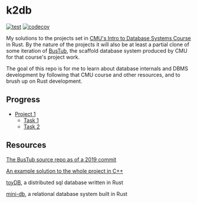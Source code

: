 # k2db

[![test](https://github.com/k2bd/k2db/actions/workflows/ci.yml/badge.svg)](https://github.com/k2bd/k2db/actions/workflows/ci.yml)
[![codecov](https://codecov.io/github/k2bd/k2db/branch/main/graph/badge.svg?token=382UJPD1KY)](https://codecov.io/github/k2bd/k2db)

My solutions to the projects set in [CMU's Intro to Database Systems Course](https://www.youtube.com/playlist?list=PLSE8ODhjZXjbohkNBWQs_otTrBTrjyohi) in Rust.
By the nature of the projects it will also be at least a partial clone of some iteration of [BusTub](https://github.com/cmu-db/bustub), the scaffold database system produced by CMU for that course's project work.

The goal of this repo is for me to learn about database internals and DBMS development by following that CMU course and other resources, and to brush up on Rust development.

## Progress

- [Project 1](https://15445.courses.cs.cmu.edu/fall2019/project1/)
  - [Task 1](src/dbms/buffer/replacer/clock_replacer.rs)
  - [Task 2](src/dbms/buffer/pool_manager/buffer_pool_manager.rs)


## Resources

[The BusTub source repo as of a 2019 commit](https://github.com/cmu-db/bustub/tree/feaf3245bc9e09f4e51e57279f342915f5592674)

[An example solution to the whole project in C++](https://github.com/Sorosliu1029/Database-Systems/tree/master)

[toyDB](https://github.com/erikgrinaker/toydb), a distributed sql database written in Rust

[mini-db](https://github.com/kw7oe/mini-db), a relational database system built in Rust
